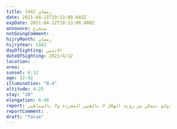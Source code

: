 ```yaml
---
title: رمضان 1442
date: 2021-04-11T19:13:08.645Z
expDate: 2021-04-12T19:13:00.000Z
announce: ستخرج
notGoingComment: .
hijryMonth: رمضان
hijryYear: 1442
dayOfSighting: الاثنين
dateOfSighting: 2021/4/12
location: .
area: .
sunset: 6:12
age: 12:42
illumination: "0.4"
altitude: 4:25
stay: "20"
elongation: 6:46
report: ولم تتمكن من رؤية الهلال لا بالعين المجردة ولا بالمناظير.
reportComment: .
draft: "false"
---
```

